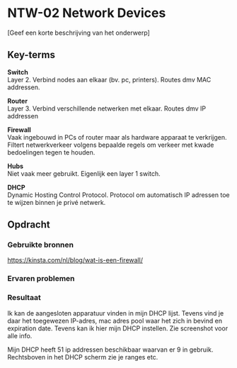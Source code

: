 # NTW-02 Network Devices
[Geef een korte beschrijving van het onderwerp]

## Key-terms
**Switch**  
Layer 2. Verbind nodes aan elkaar (bv. pc, printers). Routes dmv MAC addressen.

**Router**  
Layer 3. Verbind verschillende netwerken met elkaar. Routes dmv IP addressen

**Firewall**  
Vaak ingebouwd in PCs of router maar als hardware apparaat te verkrijgen. Filtert netwerkverkeer volgens bepaalde regels om verkeer met kwade bedoelingen tegen te houden.

**Hubs**  
Niet vaak meer gebruikt. Eigenlijk een layer 1 switch.

**DHCP**  
Dynamic Hosting Control Protocol. Protocol om automatisch IP adressen toe te wijzen binnen je privé netwerk.

## Opdracht
### Gebruikte bronnen
https://kinsta.com/nl/blog/wat-is-een-firewall/

### Ervaren problemen

### Resultaat
Ik kan de aangesloten apparatuur vinden in mijn DHCP lijst. Tevens vind je daar het toegewezen IP-adres, mac adres pool waar het zich in bevind en expiration date.
Tevens kan ik hier mijn DHCP instellen. Zie screenshot voor alle info.  

Mijn DHCP heeft 51 ip addressen beschikbaar waarvan er 9 in gebruik. Rechtsboven in het DHCP scherm zie je ranges etc.